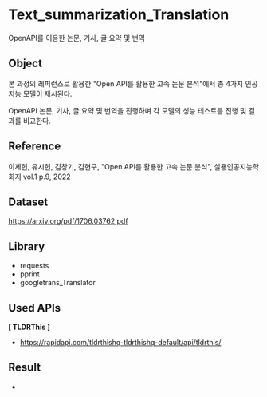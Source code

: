 # Text_summarization_Translation

OpenAPI를 이용한 논문, 기사, 글 요약 및 번역

## Object
본 과정의 레퍼런스로 활용한 "Open API를 활용한 고속 논문 분석"에서 총 4가지 인공지능 모델이 제시된다.

OpenAPI 논문, 기사, 글 요약 및 번역을 진행하며 각 모델의 성능 테스트를 진행 및 결과를 비교한다. 

## Reference

이제현, 유시현, 김창기, 김현구, "Open API를 활용한 고속 논문 분석",
실용인공지능학회지 vol.1 p.9, 2022

## Dataset

https://arxiv.org/pdf/1706.03762.pdf

## Library

- requests
- pprint
- googletrans_Translator

## Used APIs

**[ TLDRThis ]**
- https://rapidapi.com/tldrthishq-tldrthishq-default/api/tldrthis/

## Result

- 

